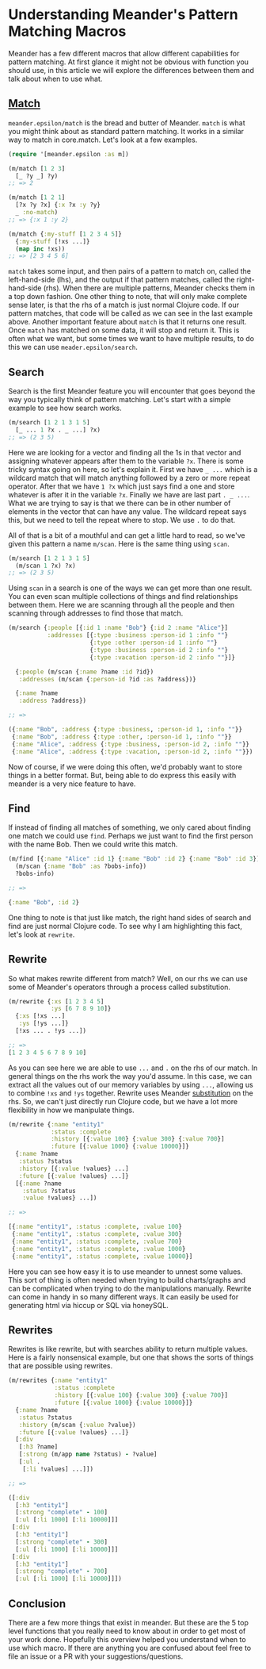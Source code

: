 #  Understanding Meander's Pattern Matching Macros

Meander has a few different macros that allow different capabilities for pattern matching. At first glance it might not be obvious with function you should use, in this article we will explore the differences between them and talk about when to use what.

## [**Match**]()

`meander.epsilon/match` is the bread and butter of Meander. `match` is what you might think about as standard 	pattern matching. It works in a similar way to match in core.match. Let's look at a few examples.

```clojure
(require '[meander.epsilon :as m])

(m/match [1 2 3]
  [_ ?y _] ?y)
;; => 2

(m/match [1 2 1]
  [?x ?y ?x] {:x ?x :y ?y}
  _ :no-match)
;; => {:x 1 :y 2}

(m/match {:my-stuff [1 2 3 4 5]}
  {:my-stuff [!xs ...]}
  (map inc !xs))
;; => [2 3 4 5 6]
```

`match` takes some input, and then pairs of a pattern to match on, called the left-hand-side (lhs), and the output if that pattern matches, called the right-hand-side (rhs). When there are multiple patterns, Meander checks them in a top down fashion. One other thing to note, that will only make complete sense later, is that the rhs of a match is just normal Clojure code. If our pattern matches, that code will be called as we can see in the last example above. Another important feature about  `match` is that it returns one result. Once `match` has matched on some data, it will stop and return it. This is often what we want, but some times we want to have multiple results, to do this we can use `meader.epsilon/search`.

## Search

Search is the first Meander feature you will encounter that goes beyond the way you typically think of pattern matching. Let's start with a simple example to see how search works.

```clojure
(m/search [1 2 1 3 1 5]
  [_ ... 1 ?x . _ ...] ?x)
;; => (2 3 5)
```

Here we are looking for a vector and finding all the 1s in that vector and assigning whatever appears after them to the variable `?x`.  There is some tricky syntax going on here, so let's explain it. First we have `_ ...` which is a wildcard match that will match anything followed by a zero or more repeat operator. After that we have `1 ?x` which just says find a one and store whatever is after it in the variable `?x`. Finally we have are last part `. _ ...`. What we are trying to say is that we there can be in other number of elements in the vector that can have any value. The wildcard repeat says this, but we need to tell the repeat where to stop. We use `.` to do that.

All of that is a bit of a mouthful and can get a little hard to read, so we've given this pattern a name `m/scan`. Here is the same thing using `scan`.

```clojure
(m/search [1 2 1 3 1 5]
  (m/scan 1 ?x) ?x)
;; => (2 3 5)
```

Using `scan` in a search is one of the ways we can get more than one result. You can even scan multiple collections of things and find relationships between them. Here we are scanning through all the people and then scanning through addresses to find those that match.

```clojure
(m/search {:people [{:id 1 :name "Bob"} {:id 2 :name "Alice"}]
           :addresses [{:type :business :person-id 1 :info ""}
                       {:type :other :person-id 1 :info ""}
                       {:type :business :person-id 2 :info ""}
                       {:type :vacation :person-id 2 :info ""}]}

  {:people (m/scan {:name ?name :id ?id})
   :addresses (m/scan {:person-id ?id :as ?address})}

  {:name ?name
   :address ?address})

;; =>

({:name "Bob", :address {:type :business, :person-id 1, :info ""}}
 {:name "Bob", :address {:type :other, :person-id 1, :info ""}}
 {:name "Alice", :address {:type :business, :person-id 2, :info ""}}
 {:name "Alice", :address {:type :vacation, :person-id 2, :info ""}})
```

Now of course, if we were doing this often, we'd probably want to store things in a better format. But, being able to do express this easily with meander is a very nice feature to have.

## Find

If instead of finding all matches of something, we only cared about finding one match we could use `find`. Perhaps we just want to find the first person with the name Bob. Then we could write this match.

```clojure
(m/find [{:name "Alice" :id 1} {:name "Bob" :id 2} {:name "Bob" :id 3}]
  (m/scan {:name "Bob" :as ?bobs-info})
  ?bobs-info)

;; =>

{:name "Bob", :id 2}
```

One thing to note is that just like match, the right hand sides of search and find are just normal Clojure code. To see why I am highlighting this fact, let's look at `rewrite`.

## Rewrite

So what makes rewrite different from match? Well, on our rhs we can use some of Meander's operators through a process called substitution.

```clojure
(m/rewrite {:xs [1 2 3 4 5]
            :ys [6 7 8 9 10]}
  {:xs [!xs ...]
   :ys [!ys ...]}
  [!xs ... . !ys ...])

;; =>
[1 2 3 4 5 6 7 8 9 10]
```

As you can see here we are able to use `...` and `.` on the rhs of our match. In general things on the rhs work the way you'd assume. In this case, we can extract all the values out of our memory variables by using `...`, allowing us to combine `!xs` and `!ys` together. Rewrite uses Meander [substitution](./substitution) on the rhs. So, we can't just directly run Clojure code, but we have a lot more flexibility in how we manipulate things.

```clojure
(m/rewrite {:name "entity1"
            :status :complete
            :history [{:value 100} {:value 300} {:value 700}]
            :future [{:value 1000} {:value 10000}]}
  {:name ?name
   :status ?status
   :history [{:value !values} ...]
   :future [{:value !values} ...]}
  [{:name ?name
    :status ?status
    :value !values} ...])

;; =>

[{:name "entity1", :status :complete, :value 100}
 {:name "entity1", :status :complete, :value 300}
 {:name "entity1", :status :complete, :value 700}
 {:name "entity1", :status :complete, :value 1000}
 {:name "entity1", :status :complete, :value 10000}]
```

Here you can see how easy it is to use meander to unnest some values. This sort of thing is often needed when trying to build charts/graphs and can be complicated when trying to do the manipulations manually. Rewrite can come in handy in so many different ways. It can easily be used for generating html via hiccup or SQL via honeySQL.

## Rewrites

Rewrites is like rewrite, but with searches ability to return multiple values. Here is a fairly nonsensical example, but one that shows the sorts of things that are possible using rewrites.

```clojure
(m/rewrites {:name "entity1"
             :status :complete
             :history [{:value 100} {:value 300} {:value 700}]
             :future [{:value 1000} {:value 10000}]}
  {:name ?name
   :status ?status
   :history (m/scan {:value ?value})
   :future [{:value !values} ...]}
  [:div
   [:h3 ?name]
   [:strong (m/app name ?status) - ?value]
   [:ul .
    [:li !values] ...]])

;; =>

([:div
  [:h3 "entity1"]
  [:strong "complete" - 100]
  [:ul [:li 1000] [:li 10000]]]
 [:div
  [:h3 "entity1"]
  [:strong "complete" - 300]
  [:ul [:li 1000] [:li 10000]]]
 [:div
  [:h3 "entity1"]
  [:strong "complete" - 700]
  [:ul [:li 1000] [:li 10000]]])
```

## Conclusion

There are a few more things that exist in meander. But these are the 5 top level functions that you really need to know about in order to get most of your work done. Hopefully this overview helped you understand when to use which macro. If there are anything you are confused about feel free to file an issue or a PR with your suggestions/questions.